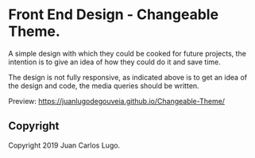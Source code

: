 # Front End Design - Changeable Theme.

A simple design with which they could be cooked for future projects, the intention is to give an idea of how they could do it and save time.

The design is not fully responsive, as indicated above is to get an idea of the design and code, the media queries should be written.

Preview: https://juanlugodegouveia.github.io/Changeable-Theme/

## Copyright

Copyright 2019 Juan Carlos Lugo.
